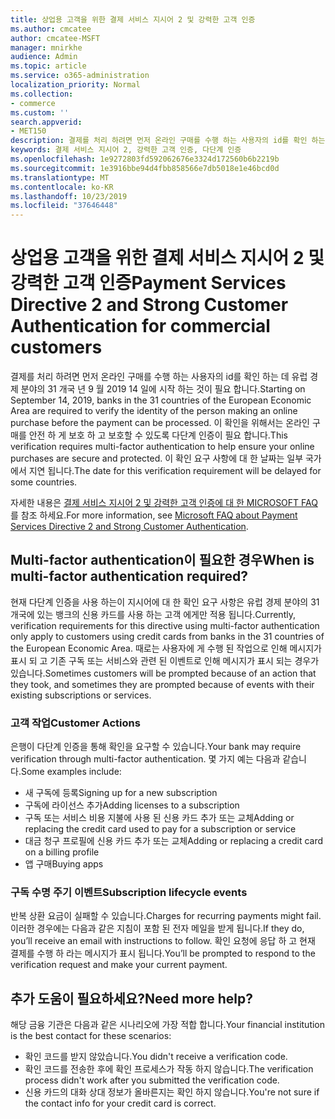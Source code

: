 ```yaml
---
title: 상업용 고객을 위한 결제 서비스 지시어 2 및 강력한 고객 인증
ms.author: cmcatee
author: cmcatee-MSFT
manager: mnirkhe
audience: Admin
ms.topic: article
ms.service: o365-administration
localization_priority: Normal
ms.collection:
- commerce
ms.custom: ''
search.appverid:
- MET150
description: 결제를 처리 하려면 먼저 온라인 구매를 수행 하는 사용자의 id를 확인 하는 데 유럽 경제 분야의 31 개국 년 9 월 2019 14 일에 시작 하는 것이 필요 합니다.
keywords: 결제 서비스 지시어 2, 강력한 고객 인증, 다단계 인증
ms.openlocfilehash: 1e9272803fd592062676e3324d172560b6b2219b
ms.sourcegitcommit: 1e3916bbe94d4fbb858566e7db5018e1e46bcd0d
ms.translationtype: MT
ms.contentlocale: ko-KR
ms.lasthandoff: 10/23/2019
ms.locfileid: "37646448"
---
```

# <a name="payment-services-directive-2-and-strong-customer-authentication-for-commercial-customers"></a><span data-ttu-id="c5c0e-104">상업용 고객을 위한 결제 서비스 지시어 2 및 강력한 고객 인증</span><span class="sxs-lookup"><span data-stu-id="c5c0e-104">Payment Services Directive 2 and Strong Customer Authentication for commercial customers</span></span>

<span data-ttu-id="c5c0e-105">결제를 처리 하려면 먼저 온라인 구매를 수행 하는 사용자의 id를 확인 하는 데 유럽 경제 분야의 31 개국 년 9 월 2019 14 일에 시작 하는 것이 필요 합니다.</span><span class="sxs-lookup"><span data-stu-id="c5c0e-105">Starting on September 14, 2019, banks in the 31 countries of the European Economic Area are required to verify the identity of the person making an online purchase before the payment can be processed.</span></span> <span data-ttu-id="c5c0e-106">이 확인을 위해서는 온라인 구매를 안전 하 게 보호 하 고 보호할 수 있도록 다단계 인증이 필요 합니다.</span><span class="sxs-lookup"><span data-stu-id="c5c0e-106">This verification requires multi-factor authentication to help ensure your online purchases are secure and protected.</span></span> <span data-ttu-id="c5c0e-107">이 확인 요구 사항에 대 한 날짜는 일부 국가에서 지연 됩니다.</span><span class="sxs-lookup"><span data-stu-id="c5c0e-107">The date for this verification requirement will be delayed for some countries.</span></span> 

<span data-ttu-id="c5c0e-108">자세한 내용은 [결제 서비스 지시어 2 및 강력한 고객 인증에 대 한 MICROSOFT FAQ](https://support.microsoft.com/help/4517854/microsoft-account-open-banking-customer-authentication)를 참조 하세요.</span><span class="sxs-lookup"><span data-stu-id="c5c0e-108">For more information, see [Microsoft FAQ about Payment Services Directive 2 and Strong Customer Authentication](https://support.microsoft.com/help/4517854/microsoft-account-open-banking-customer-authentication).</span></span>

## <a name="when-is-multi-factor-authentication-required"></a><span data-ttu-id="c5c0e-109">Multi-factor authentication이 필요한 경우</span><span class="sxs-lookup"><span data-stu-id="c5c0e-109">When is multi-factor authentication required?</span></span>

<span data-ttu-id="c5c0e-110">현재 다단계 인증을 사용 하는이 지시어에 대 한 확인 요구 사항은 유럽 경제 분야의 31 개국에 있는 뱅크의 신용 카드를 사용 하는 고객 에게만 적용 됩니다.</span><span class="sxs-lookup"><span data-stu-id="c5c0e-110">Currently, verification requirements for this directive using multi-factor authentication only apply to customers using credit cards from banks in the 31 countries of the European Economic Area.</span></span> <span data-ttu-id="c5c0e-111">때로는 사용자에 게 수행 된 작업으로 인해 메시지가 표시 되 고 기존 구독 또는 서비스와 관련 된 이벤트로 인해 메시지가 표시 되는 경우가 있습니다.</span><span class="sxs-lookup"><span data-stu-id="c5c0e-111">Sometimes customers will be prompted because of an action that they took, and sometimes they are prompted because of events with their existing subscriptions or services.</span></span>

### <a name="customer-actions"></a><span data-ttu-id="c5c0e-112">고객 작업</span><span class="sxs-lookup"><span data-stu-id="c5c0e-112">Customer Actions</span></span>

<span data-ttu-id="c5c0e-113">은행이 다단계 인증을 통해 확인을 요구할 수 있습니다.</span><span class="sxs-lookup"><span data-stu-id="c5c0e-113">Your bank may require verification through multi-factor authentication.</span></span> <span data-ttu-id="c5c0e-114">몇 가지 예는 다음과 같습니다.</span><span class="sxs-lookup"><span data-stu-id="c5c0e-114">Some examples include:</span></span>
- <span data-ttu-id="c5c0e-115">새 구독에 등록</span><span class="sxs-lookup"><span data-stu-id="c5c0e-115">Signing up for a new subscription</span></span>
- <span data-ttu-id="c5c0e-116">구독에 라이선스 추가</span><span class="sxs-lookup"><span data-stu-id="c5c0e-116">Adding licenses to a subscription</span></span>
- <span data-ttu-id="c5c0e-117">구독 또는 서비스 비용 지불에 사용 된 신용 카드 추가 또는 교체</span><span class="sxs-lookup"><span data-stu-id="c5c0e-117">Adding or replacing the credit card used to pay for a subscription or service</span></span>
- <span data-ttu-id="c5c0e-118">대금 청구 프로필에 신용 카드 추가 또는 교체</span><span class="sxs-lookup"><span data-stu-id="c5c0e-118">Adding or replacing a credit card on a billing profile</span></span>
- <span data-ttu-id="c5c0e-119">앱 구매</span><span class="sxs-lookup"><span data-stu-id="c5c0e-119">Buying apps</span></span>

### <a name="subscription-lifecycle-events"></a><span data-ttu-id="c5c0e-120">구독 수명 주기 이벤트</span><span class="sxs-lookup"><span data-stu-id="c5c0e-120">Subscription lifecycle events</span></span>

<span data-ttu-id="c5c0e-121">반복 상환 요금이 실패할 수 있습니다.</span><span class="sxs-lookup"><span data-stu-id="c5c0e-121">Charges for recurring payments might fail.</span></span> <span data-ttu-id="c5c0e-122">이러한 경우에는 다음과 같은 지침이 포함 된 전자 메일을 받게 됩니다.</span><span class="sxs-lookup"><span data-stu-id="c5c0e-122">If they do, you’ll receive an email with instructions to follow.</span></span> <span data-ttu-id="c5c0e-123">확인 요청에 응답 하 고 현재 결제를 수행 하 라는 메시지가 표시 됩니다.</span><span class="sxs-lookup"><span data-stu-id="c5c0e-123">You’ll be prompted to respond to the verification request and make your current payment.</span></span>

## <a name="need-more-help"></a><span data-ttu-id="c5c0e-124">추가 도움이 필요하세요?</span><span class="sxs-lookup"><span data-stu-id="c5c0e-124">Need more help?</span></span>

<span data-ttu-id="c5c0e-125">해당 금융 기관은 다음과 같은 시나리오에 가장 적합 합니다.</span><span class="sxs-lookup"><span data-stu-id="c5c0e-125">Your financial institution is the best contact for these scenarios:</span></span>
- <span data-ttu-id="c5c0e-126">확인 코드를 받지 않았습니다.</span><span class="sxs-lookup"><span data-stu-id="c5c0e-126">You didn't receive a verification code.</span></span>  
- <span data-ttu-id="c5c0e-127">확인 코드를 전송한 후에 확인 프로세스가 작동 하지 않습니다.</span><span class="sxs-lookup"><span data-stu-id="c5c0e-127">The verification process didn't work after you submitted the verification code.</span></span>
- <span data-ttu-id="c5c0e-128">신용 카드의 대화 상대 정보가 올바른지는 확인 하지 않습니다.</span><span class="sxs-lookup"><span data-stu-id="c5c0e-128">You're not sure if the contact info for your credit card is correct.</span></span>